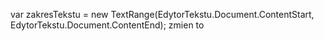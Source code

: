 var zakresTekstu = new TextRange(EdytorTekstu.Document.ContentStart, EdytorTekstu.Document.ContentEnd);
zmien to

